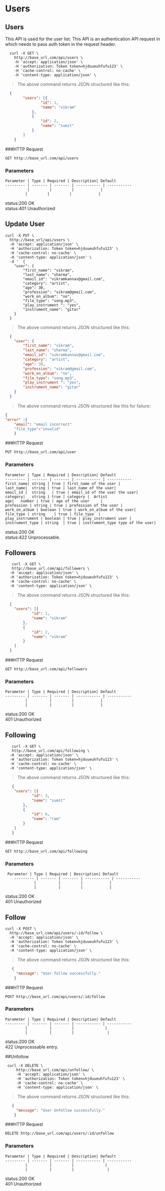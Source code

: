 
# Users

## Users

This API is used for the user list.
This API is an authentication API request in which needs to pass auth token in the request header.

```shell
  curl -X GET \
    http://base_url.com/api/users \
    -H 'accept: application/json' \
    -H 'authorization: Token token=hjduueuhfufu123' \
    -H 'cache-control: no-cache' \
    -H 'content-type: application/json' \
  ```

> The above command returns JSON structured like this:

```json
  {
    	"users": [{
    			"id": 1,
    			"name": "vikram"
    		},
    		{
    			"id": 2,
    			"name": "sumit"
    	    }
    	]
    }
```

###HTTP Request

`GET http://base_url.com/api/users`

### Parameters

    Parameter | Type | Required | Description| Default
    --------- | ------- | ------- | ----------- | -----------
              |         |         |            |
             |         |         |            |

<aside class="success">status:200 OK</aside>
<aside class="warning">status:401 Unauthorized </aside>

## Update User

```shell
curl -X PUT \
  http://base_url/api/users \
  -H 'accept: application/json' \
  -H 'authorization: Token token=hjduueuhfufu123' \
  -H 'cache-control: no-cache' \
  -H 'content-type: application/json' \
  -d '  {
    "user": {
        "first_name": "vikram",
        "last_name": "sharma",
        "email_id": "vikramkannav@gmail.com",
        "category": "artist",
        "age": 30,
        "profession": "vikram@gmail.com",
        "work_on_album": "no",
        "file_type": "song.mp3",
        "play_instrument ": "yes",
        "instrument_name": "gitar"
    }
  }
```

> The above command returns JSON structured like this:

```json
  {
  	"user": {
  		"first_name": "vikram",
  		"last_name": "sharma",
  		"email_id": "vikramkannav@gmail.com",
  		"category": "artist",
  		"age": 30,
  		"profession": "vikram@gmail.com",
  		"work_on_album": "no",
  		"file_type": "song.mp3",
  		"play_instrument ": "yes",
  		"instrument_name": "gitar"
  	}
  }
```
>The above command returns JSON structured like this for failure:

```json
{
"error" :{
    "email": "email incorrect"
    "file_type":"invalid"
    }
```


###HTTP Request

`PUT http://base_url.com/api/user`

### Parameters

    Parameter | Type | Required | Description| Default
    --------- | ------- | ------- | ----------- | -----------
    first_name| string | true | first_name of the user |   
    last_name|  string | true | last_name of the user|  
    email_id |  string   | true | email_id of the user the user|  
    category|   string | true | category |  Artist
    age|   number | true | age of the user     |  
    profession | string | true | profession of the user |
    work_on_album | boolean | true | work_on_album of the user|
    file_type | string    | true | file_type  |
    play_instrument | boolean | true | play_instrument user |
    instrument_type | string  | true | instrument_type type of the user|

<aside class="success">status:200 OK</aside>
<aside class="warning">status:422 Unprocessable. </aside>


    
## Followers

```shell
   curl -X GET \
   http://base_url.com/api/followers \
  -H 'accept: application/json' \
  -H 'authorization: Token token=hjduueuhfufu123' \
  -H 'cache-control: no-cache' \
  -H 'content-type: application/json' \
 ```

> The above command returns JSON structured like this:

```json
  {
  	"users": [{
  			"id": 1,
  			"name": "vikram"
  		},
  		{
  			"id": 2,
  			"name": "vikram"  		
  		}
  	]
  }
```

###HTTP Request

`GET http://base_url.com/api/followers`

### Parameters

    Parameter | Type | Required | Description| Default
    --------- | ------- | ------- | ----------- | -----------
             |          |         |            |
             |          |         |            |
        
<aside class="success">status:200 OK</aside>
<aside class="warning"> 401 Unauthorized </aside>


## Following

```shell
   curl -X GET \
   http://base_url.com/api/following \
  -H 'accept: application/json' \
  -H 'authorization: Token token=hjduueuhfufu123' \
  -H 'cache-control: no-cache' \
  -H 'content-type: application/json' \
```

> The above command returns JSON structured like this:

```json
   {
   	"users": [{
   			"id": 3,
   			"name": "sumit"
   		},
   		{
   			"id": 6,
   			"name": "ram"
   		}
   	]
   }
```

###HTTP Request

`GET http://base_url.com/api/following`

### Parameters

     Parameter | Type | Required | Description| Default
        --------- | ------- | ------- | ----------- | -----------
                 |          |         |            |
                 |          |         |            |
            
<aside class="success">status:200 OK</aside>
<aside class="warning">401 Unauthorized </aside>



## Follow

```shell
curl -X POST \
  http://base_url.com/api/users/:id/follow \
  -H 'accept: application/json' \
  -H 'authorization: Token token=hjduueuhfufu123' \
  -H 'cache-control: no-cache' \
  -H 'content-type: application/json' \
  ```

> The above command returns JSON structured like this:

```json
   {
     "message": "User follow successfully."
    }
```

###HTTP Request

`POST http://base_url.com/api/users/:id/follow`

### Parameters

    Parameter | Type | Required | Description| Default
    --------- | ------- | ------- | ----------- | -----------
             |          |         |              |
             |          |         |               |
             
<aside class="success">status:200 OK</aside>
<aside class="warning">422 Unprocessable entry.</aside>


##Unfollow

```shell
 curl -X DELETE \
     http://base_url.com/api/unfollow/ \
     -H 'accept: application/json' \
     -H 'authorization: Token token=hjduueuhfufu123' \
     -H 'cache-control: no-cache' \
     -H 'content-type: application/json' \
```

> The above command returns JSON structured like this:

```json
   {
     "message": "User Unfollow successfully."
    }
```

###HTTP Request

`DELETE http://base_url.com/api/users/:id/unfollow`

### Parameters

    Parameter | Type | Required | Description| Default
    --------- | ------- | ------- | ----------- | -----------
             |          |         |              |
             |          |         |               |

<aside class="success">status:200 OK</aside>
<aside class="warning"> 401 Unauthorized </aside>